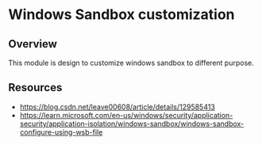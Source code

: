 # Windows Sandbox customization

## Overview

This module is design to customize windows sandbox to different purpose.


## Resources
- https://blog.csdn.net/leave00608/article/details/129585413
- https://learn.microsoft.com/en-us/windows/security/application-security/application-isolation/windows-sandbox/windows-sandbox-configure-using-wsb-file 